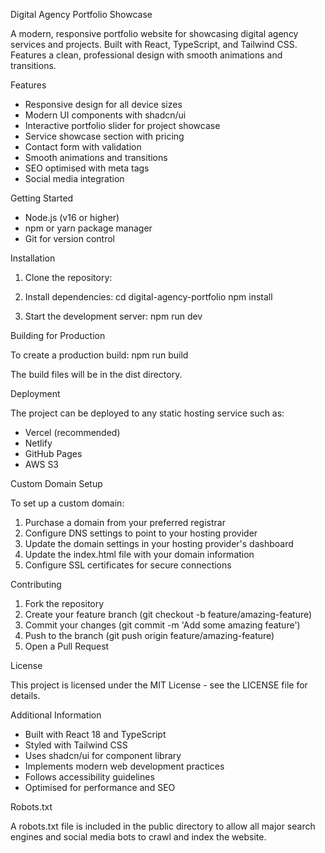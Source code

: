 Digital Agency Portfolio Showcase

A modern, responsive portfolio website for showcasing digital agency services and projects.
Built with React, TypeScript, and Tailwind CSS.
Features a clean, professional design with smooth animations and transitions.

Features

- Responsive design for all device sizes
- Modern UI components with shadcn/ui
- Interactive portfolio slider for project showcase
- Service showcase section with pricing
- Contact form with validation
- Smooth animations and transitions
- SEO optimised with meta tags
- Social media integration

Getting Started


- Node.js (v16 or higher)
- npm or yarn package manager
- Git for version control

Installation

1. Clone the repository:

2. Install dependencies:
cd digital-agency-portfolio
npm install

3. Start the development server:
npm run dev


Building for Production

To create a production build:
npm run build

The build files will be in the dist directory.

Deployment

The project can be deployed to any static hosting service such as:
- Vercel (recommended)
- Netlify
- GitHub Pages
- AWS S3

Custom Domain Setup

To set up a custom domain:

1. Purchase a domain from your preferred registrar
2. Configure DNS settings to point to your hosting provider
3. Update the domain settings in your hosting provider's dashboard
4. Update the index.html file with your domain information
5. Configure SSL certificates for secure connections

Contributing

1. Fork the repository
2. Create your feature branch (git checkout -b feature/amazing-feature)
3. Commit your changes (git commit -m 'Add some amazing feature')
4. Push to the branch (git push origin feature/amazing-feature)
5. Open a Pull Request

License

This project is licensed under the MIT License - see the LICENSE file for details.

Additional Information

- Built with React 18 and TypeScript
- Styled with Tailwind CSS
- Uses shadcn/ui for component library
- Implements modern web development practices
- Follows accessibility guidelines
- Optimised for performance and SEO

Robots.txt

A robots.txt file is included in the public directory to allow all major search engines and social media bots to crawl and index the website.
